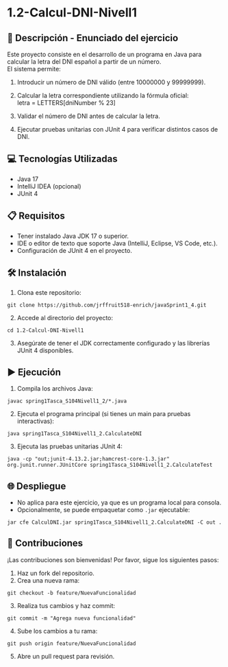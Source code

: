 # 1.2-Calcul-DNI-Nivell1

## 📄 **Descripción - Enunciado del ejercicio**

Este proyecto consiste en el desarrollo de un programa en Java para calcular la letra del DNI español a partir de un
número.  
El sistema permite:

1. Introducir un número de DNI válido (entre 10000000 y 99999999).
2. Calcular la letra correspondiente utilizando la fórmula oficial:  
   letra = LETTERS[dniNumber % 23]

3. Validar el número de DNI antes de calcular la letra.
4. Ejecutar pruebas unitarias con JUnit 4 para verificar distintos casos de DNI.

## 💻 **Tecnologías Utilizadas**

- Java 17
- IntelliJ IDEA (opcional)
- JUnit 4

## 📋 **Requisitos**

- Tener instalado Java JDK 17 o superior.
- IDE o editor de texto que soporte Java (IntelliJ, Eclipse, VS Code, etc.).
- Configuración de JUnit 4 en el proyecto.

## 🛠️ **Instalación**

1. Clona este repositorio:

```
git clone https://github.com/jrffruit518-enrich/javaSprint1_4.git
```

2. Accede al directorio del proyecto:

```
cd 1.2-Calcul-DNI-Nivell1
```

3. Asegúrate de tener el JDK correctamente configurado y las librerías JUnit 4 disponibles.

## ▶️ **Ejecución**

1. Compila los archivos Java:

```
javac spring1Tasca_S104Nivell1_2/*.java
```

2. Ejecuta el programa principal (si tienes un main para pruebas interactivas):

```
java spring1Tasca_S104Nivell1_2.CalculateDNI
```

3. Ejecuta las pruebas unitarias JUnit 4:

```
java -cp "out;junit-4.13.2.jar;hamcrest-core-1.3.jar" org.junit.runner.JUnitCore spring1Tasca_S104Nivell1_2.CalculateTest
```

## 🌐 **Despliegue**

- No aplica para este ejercicio, ya que es un programa local para consola.
- Opcionalmente, se puede empaquetar como `.jar` ejecutable:

```
jar cfe CalculDNI.jar spring1Tasca_S104Nivell1_2.CalculateDNI -C out .
```

## 🤝 **Contribuciones**

¡Las contribuciones son bienvenidas! Por favor, sigue los siguientes pasos:

1. Haz un fork del repositorio.
2. Crea una nueva rama:

```
git checkout -b feature/NuevaFuncionalidad
```

3. Realiza tus cambios y haz commit:

```
git commit -m "Agrega nueva funcionalidad"
```

4. Sube los cambios a tu rama:

```
git push origin feature/NuevaFuncionalidad
```

5. Abre un pull request para revisión.
